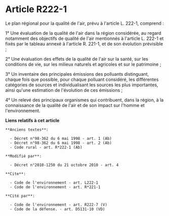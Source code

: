 # Article R222-1

Le plan régional pour la qualité de l'air, prévu à l'article L. 222-1, comprend : 

1° Une évaluation de la qualité de l'air dans la région considérée, au regard notamment des objectifs de qualité de l'air
mentionnés à l'article L. 222-1 et fixés par le tableau annexé à l'article R. 221-1, et de son évolution prévisible ; 

2° Une évaluation des effets de la qualité de l'air sur la santé, sur les conditions de vie, sur les milieux naturels et
agricoles et sur le patrimoine ; 

3° Un inventaire des principales émissions des polluants distinguant, chaque fois que possible, pour chaque polluant
considéré, les différentes catégories de sources et individualisant les sources les plus importantes, ainsi qu'une estimation
de l'évolution de ces émissions ; 

4° Un relevé des principaux organismes qui contribuent, dans la région, à la connaissance de la qualité de l'air et de son
impact sur l'homme et l'environnement.

**Liens relatifs à cet article**

	**Anciens textes**:

	  - Décret n°98-362 du 6 mai 1998 - art. 1 (Ab)
	  - Décret n°98-362 du 6 mai 1998 - art. 2 (Ab)
	  - Code rural - art. R*222-1 (Ab)

	**Modifié par**:

	  - Décret n°2010-1250 du 21 octobre 2010 - art. 4

	**Cite**:

	  - Code de l'environnement - art. L222-1
	  - Code de l'environnement - art. R*221-1

	**Cité par**:

	  - Code de l'environnement - art. R222-7 (V)
	  - Code de la défense. - art. D5131-10 (VD)
